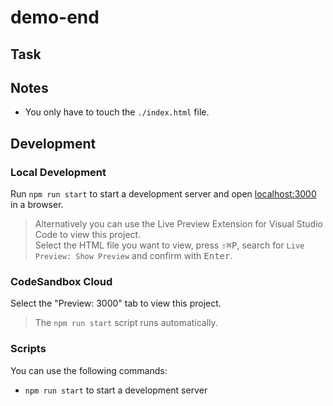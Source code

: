 # demo-end

## Task

## Notes

- You only have to touch the `./index.html` file.

## Development

### Local Development

Run `npm run start` to start a development server and open [localhost:3000](http://localhost:3000) in a browser.

> Alternatively you can use the Live Preview Extension for Visual Studio Code to view this project.  
> Select the HTML file you want to view, press <kbd>⇧</kbd><kbd>⌘</kbd><kbd>P</kbd>, search for `Live Preview: Show Preview` and confirm with <kbd>Enter</kbd>.

### CodeSandbox Cloud

Select the "Preview: 3000" tab to view this project.

> The `npm run start` script runs automatically.

### Scripts

You can use the following commands:

- `npm run start` to start a development server
